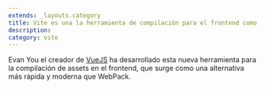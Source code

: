 ```yaml
---
extends: _layouts.category
title: Vite es una la herramienta de compilación para el frontend como alternativa a WebPack
description: 
category: vite
---
```


Evan You el creador de <a href="https://vuejs.org/" target="_blank">VueJS</a> ha desarrollado esta nueva herramienta para la compilación de assets en el frontend, que surge como una alternativa más rápida y moderna que WebPack.
